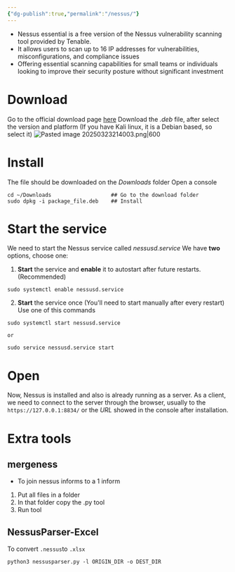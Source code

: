```yaml
---
{"dg-publish":true,"permalink":"/nessus/"}
---
```


- Nessus essential is a free version of the Nessus vulnerability scanning tool provided by Tenable.
- It allows users to scan up to 16 IP addresses for vulnerabilities, misconfigurations, and compliance issues
- Offering essential scanning capabilities for small teams or individuals looking to improve their security posture without significant investment
# Download
Go to the official download page [here](https://www.tenable.com/downloads/nessus)
Download the *.deb* file, after select the version and platform (If you have Kali linux, it is a Debian based, so select it)
![Pasted image 20250323214003.png|600](/img/user/attachments/Pasted%20image%2020250323214003.png)
# Install
The file should be downloaded on the *Downloads* folder
Open a console
```shell
cd ~/Downloads                   ## Go to the download folder
sudo dpkg -i package_file.deb    ## Install
```
# Start the service
We need to start the Nessus service called *nessusd.service* 
We have **two** options, choose one:
1. **Start** the service and **enable** it to autostart after future restarts. (Recommended)
```shell
sudo systemctl enable nessusd.service
```
2. **Start** the service once (You'll need to start manually after every restart)
Use one of this commands
```shell
sudo systemctl start nessusd.service

or

sudo service nessusd.service start
```
# Open
Now, Nessus is installed and also is already running as a server.
As a client, we need to connect to the server through the browser, usually to the `https://127.0.0.1:8834/` or the *URL* showed in the console after installation.
# Extra tools
## mergeness
- To join nessus informs to a 1 inform
1. Put all files in a folder
2. In that folder copy the .py tool
3. Run tool
## NessusParser-Excel
To convert `.nessus`to `.xlsx`
```shell
python3 nessusparser.py -l ORIGIN_DIR -o DEST_DIR
```